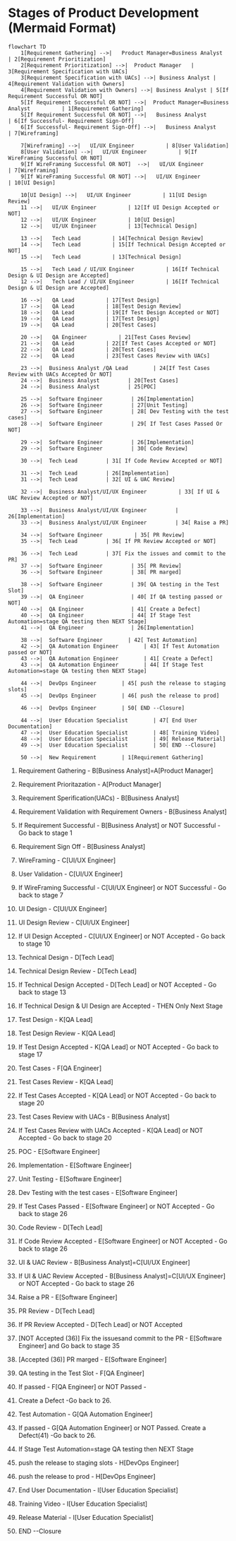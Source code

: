 # Stages of Product Development (Mermaid Format)

```mermaid
flowchart TD
    1[Requirement Gathering] -->|   Product Manager=Business Analyst     | 2[Requirement Prioritization]
    2[Requirement Prioritization] -->|  Product Manager   | 3[Requirement Specification with UACs]
    3[Requirement Specification with UACs] -->| Business Analyst | 4[Requirement Validation with Owners]
    4[Requirement Validation with Owners] -->| Business Analyst | 5[If Requirement Successful OR NOT]
    5[If Requirement Successful OR NOT] -->|  Product Manager=Business Analyst          | 1[Requirement Gathering]
    5[If Requirement Successful OR NOT] -->|   Business Analyst          | 6[If Successful- Requirement Sign-Off]
    6[If Successful- Requirement Sign-Off] -->|   Business Analyst          | 7[Wireframing]

    7[Wireframing] -->|   UI/UX Engineer          | 8[User Validation]
    8[User Validation] -->|   UI/UX Engineer          | 9[If WireFraming Successful OR NOT]
    9[If WireFraming Successful OR NOT]  -->|   UI/UX Engineer          | 7[Wireframing]
    9[If WireFraming Successful OR NOT] -->|   UI/UX Engineer          | 10[UI Design]

    10[UI Design] -->|   UI/UX Engineer          | 11[UI Design Review]
    11 -->|   UI/UX Engineer          | 12[If UI Design Accepted or NOT]
    12 -->|   UI/UX Engineer          | 10[UI Design]
    12 -->|   UI/UX Engineer          | 13[Technical Design]

    13 -->|   Tech Lead          | 14[Technical Design Review]
    14 -->|   Tech Lead          | 15[If Technical Design Accepted or NOT]
    15 -->|   Tech Lead          | 13[Technical Design]

    15 -->|   Tech Lead / UI/UX Engineer          | 16[If Technical Design & UI Design are Accepted]
    12 -->|   Tech Lead / UI/UX Engineer          | 16[If Technical Design & UI Design are Accepted]

    16 -->|   QA Lead          | 17[Test Design]
    17 -->|   QA Lead          | 18[Test Design Review]
    18 -->|   QA Lead          | 19[If Test Design Accepted or NOT]
    19 -->|   QA Lead          | 17[Test Design]
    19 -->|   QA Lead          | 20[Test Cases]

    20 -->|   QA Engineer          | 21[Test Cases Review]
    21 -->|   QA Lead          | 22[If Test Cases Accepted or NOT]
    22 -->|   QA Lead          | 20[Test Cases]
    22 -->|   QA Lead          | 23[Test Cases Review with UACs]

    23 -->|  Business Analyst /QA Lead        | 24[If Test Cases Review with UACs Accepted Or NOT]
    24 -->|  Business Analyst         | 20[Test Cases]
    24 -->|  Business Analyst         | 25[POC]

    25 -->|  Software Engineer         | 26[Implementation]
    26 -->|  Software Engineer         | 27[Unit Testing]
    27 -->|  Software Engineer         | 28[ Dev Testing with the test cases]
    28 -->|  Software Engineer         | 29[ If Test Cases Passed Or NOT]

    29 -->|  Software Engineer         | 26[Implementation]
    29 -->|  Software Engineer         | 30[ Code Review]

    30 -->|  Tech Lead         | 31[ If Code Review Accepted or NOT]

    31 -->|  Tech Lead         | 26[Implementation]
    31 -->|  Tech Lead         | 32[ UI & UAC Review]

    32 -->|  Business Analyst/UI/UX Engineer          | 33[ If UI & UAC Review Accepted or NOT]

    33 -->|  Business Analyst/UI/UX Engineer         | 26[Implementation]
    33 -->|  Business Analyst/UI/UX Engineer         | 34[ Raise a PR]

    34 -->|  Software Engineer          | 35[ PR Review]
    35 -->|  Tech Lead         | 36[ If PR Review Accepted or NOT]

    36 -->|  Tech Lead         | 37[ Fix the issues and commit to the PR]
    37 -->|  Software Engineer         | 35[ PR Review]
    36 -->|  Software Engineer         | 38[ PR marged]

    38 -->|  Software Engineer         | 39[ QA testing in the Test Slot]
    39 -->|  QA Engineer               | 40[ If QA testing passed or NOT]
    40 -->|  QA Engineer               | 41[ Create a Defect]
    40 -->|  QA Engineer               | 44[ If Stage Test Automation=stage QA testing then NEXT Stage]
    41 -->|  QA Engineer               | 26[Implementation]

    38 -->|  Software Engineer        | 42[ Test Automation]
    42 -->|  QA Automation Engineer        | 43[ If Test Automation passed or NOT]
    43 -->|  QA Automation Engineer        | 41[ Create a Defect]
    43 -->|  QA Automation Engineer        | 44[ If Stage Test Automation=stage QA testing then NEXT Stage]

    44 -->|  DevOps Engineer        | 45[ push the release to staging slots]
    45 -->|  DevOps Engineer        | 46[ push the release to prod]

    46 -->|  DevOps Engineer        | 50[ END --Closure]

    44 -->|  User Education Specialist        | 47[ End User Documentation]
    47 -->|  User Education Specialist        | 48[ Training Video]
    48 -->|  User Education Specialist        | 49[ Release Material]
    49 -->|  User Education Specialist        | 50[ END --Closure]

    50 -->|  New Requirement        | 1[Requirement Gathering]

```

1.  Requirement Gathering - B[Business Analyst]=A[Product Manager]
2.  Requirement Prioritazation - A[Product Manager]
3.  Requirement Sperification(UACs) - B[Business Analyst]
4.  Requirement Validation with Requirement Owners - B[Business Analyst]
5.  If Requirement Successful - B[Business Analyst] or NOT Successful - Go back to stage 1
6.  Requirement Sign Off - B[Business Analyst]

7.  WireFraming - C[UI/UX Engineer]
8.  User Validation - C[UI/UX Engineer]
9.  If WireFraming Successful - C[UI/UX Engineer] or NOT Successful - Go back to stage 7

10. UI Design - C[UI/UX Engineer]
11. UI Design Review - C[UI/UX Engineer]
12. If UI Design Accepted - C[UI/UX Engineer] or NOT Accepted - Go back to stage 10

13. Technical Design - D[Tech Lead]
14. Technical Design Review - D[Tech Lead]
15. If Technical Design Accepted - D[Tech Lead] or NOT Accepted - Go back to stage 13

16. If Technical Design & UI Design are Accepted - THEN Only Next Stage

17. Test Design - K[QA Lead]
18. Test Design Review - K[QA Lead]
19. If Test Design Accepted - K[QA Lead] or NOT Accepted - Go back to stage 17

20. Test Cases - F[QA Engineer]
21. Test Cases Review - K[QA Lead]
22. If Test Cases Accepted - K[QA Lead] or NOT Accepted - Go back to stage 20

23. Test Cases Review with UACs - B[Business Analyst]
24. If Test Cases Review with UACs Accepted - K[QA Lead] or NOT Accepted - Go back to stage 20

25. POC - E[Software Engineer]
26. Implementation - E[Software Engineer]
27. Unit Testing - E[Software Engineer]
28. Dev Testing with the test cases - E[Software Engineer]
29. If Test Cases Passed - E[Software Engineer] or NOT Accepted - Go back to stage 26

30. Code Review - D[Tech Lead]
31. If Code Review Accepted - E[Software Engineer] or NOT Accepted - Go back to stage 26

32. UI & UAC Review - B[Business Analyst]=C[UI/UX Engineer]
33. If UI & UAC Review Accepted - B[Business Analyst]=C[UI/UX Engineer] or NOT Accepted - Go back to stage 26

34. Raise a PR - E[Software Engineer]
35. PR Review - D[Tech Lead]
36. If PR Review Accepted - D[Tech Lead] or NOT Accepted

37. [NOT Accepted (36)] Fix the issuesand commit to the PR - E[Software Engineer] and Go back to stage 35
38. [Accepted (36)] PR marged - E[Software Engineer]

39. QA testing in the Test Slot - F[QA Engineer]
40. If passed - F[QA Engineer] or NOT Passed -
41. Create a Defect -Go back to 26.

42. Test Automation - G[QA Automation Engineer]
43. If passed - G[QA Automation Engineer] or NOT Passed. Create a Defect(41) -Go back to 26.

44. If Stage Test Automation=stage QA testing then NEXT Stage

45. push the release to staging slots - H[DevOps Engineer]
46. push the release to prod - H[DevOps Engineer]

47. End User Documentation - I[User Education Specialist]
48. Training Video - I[User Education Specialist]
49. Release Material - I[User Education Specialist]

50. END --Closure
